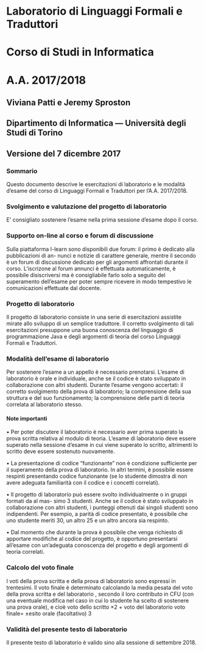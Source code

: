 # Laboratorio di Linguaggi Formali e Traduttori
# Corso di Studi in Informatica
# A.A. 2017/2018
## Viviana Patti e Jeremy Sproston
## Dipartimento di Informatica — Università degli Studi di Torino
## Versione del 7 dicembre 2017
### Sommario
Questo documento descrive le esercitazioni di laboratorio e le modalità d’esame del corso
di Linguaggi Formali e Traduttori per l’A.A. 2017/2018.
### Svolgimento e valutazione del progetto di laboratorio
E' consigliato sostenere l’esame nella prima sessione d’esame dopo il corso.
### Supporto on-line al corso e forum di discussione
Sulla piattaforma I-learn sono disponibili due forum: il primo è dedicato alla pubblicazioni di an-
nunci e notizie di carattere generale, mentre il secondo è un forum di discussione dedicato per gli
argomenti affrontati durante il corso. L’iscrizone al forum annunci è effettuata automaticamente,
è possibile disiscriversi ma è consigliabile farlo solo a seguito del superamento dell’esame per
poter sempre ricevere in modo tempestivo le comunicazioni effettuate dal docente.
### Progetto di laboratorio
Il progetto di laboratorio consiste in una serie di esercitazioni assistite mirate allo sviluppo di
un semplice traduttore. Il corretto svolgimento di tali esercitazioni presuppone una buona conoscenza del linguaggio di programmazione Java e degli argomenti di teoria del corso Linguaggi
Formali e Traduttori.
### Modalità dell’esame di laboratorio
Per sostenere l’esame a un appello è necessario prenotarsi. L’esame di laboratorio è
orale e individuale, anche se il codice è stato sviluppato in collaborazione con altri studenti. Durante l’esame
vengono accertati: il corretto svolgimento della prova di laboratorio; la comprensione della sua
struttura e del suo funzionamento; la comprensione delle parti di teoria correlata al laboratorio
stesso.
#### Note importanti
  • Per poter discutere il laboratorio è necessario aver prima superato la prova scritta relativa al
    modulo di teoria. L’esame di laboratorio deve essere superato nella sessione d’esame in cui
    viene superato lo scritto, altrimenti lo scritto deve essere sostenuto nuovamente.

  • La presentazione di codice “funzionante” non è condizione sufficiente per il superamento
    della prova di laboratorio. In altri termini, è possibile essere respinti presentando codice
    funzionante (se lo studente dimostra di non avere adeguata familiarità con il codice e i
    concetti correlati).
  
  • Il progetto di laboratorio può essere svolto individualmente o in gruppi formati da al mas-
    simo 3 studenti. Anche se il codice è stato sviluppato in collaborazione con altri studenti,
    i punteggi ottenuti dai singoli studenti sono indipendenti. Per esempio, a parità di codice
    presentato, è possibile che uno studente meriti 30, un altro 25 e un altro ancora sia respinto.
  
  • Dal momento che durante la prova è possibile che venga richiesto di apportare modifiche
    al codice del progetto, è opportuno presentarsi all’esame con un’adeguata conoscenza del
    progetto e degli argomenti di teoria correlati.

### Calcolo del voto finale
I voti della prova scritta e della prova di laboratorio sono espressi in trentesimi. Il voto finale è
determinato calcolando la media pesata del voto della prova scritta e del laboratorio , secondo
il loro contributo in CFU (con una eventuale modifica nel caso in cui lo studente ha scelto di
sostenere una prova orale), e cioè
voto dello scritto ×2 + voto del laboratorio
voto finale=
±esito orale (facoltativo)
3
### Validità del presente testo di laboratorio
Il presente testo di laboratorio è valido sino alla sessione di settembre 2018.
